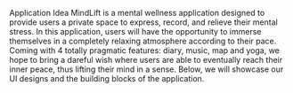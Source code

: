 Application Idea
MindLift is a mental wellness application designed to provide users a private space to express, record, and relieve their mental stress. In this application, users will have the opportunity to immerse themselves in a completely relaxing atmosphere according to their pace. Coming with 4 totally pragmatic features: diary, music, map and yoga, we hope to bring a dareful wish where users are able to eventually reach their inner peace, thus lifting their mind in a sense. Below, we will showcase our UI designs and the building blocks of the application.
